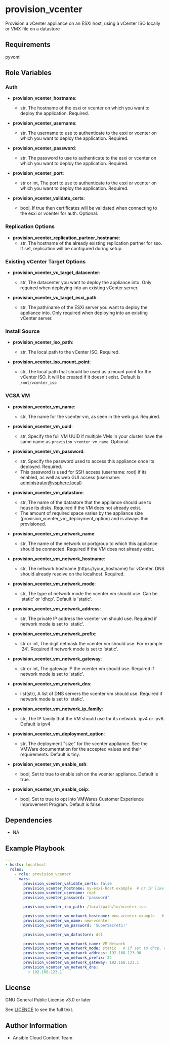 # provision_vcenter

Provision a vCenter appliance on an ESXi host, using a vCenter ISO locally or VMX file on a datastore

## Requirements

pyvomi

## Role Variables

### Auth
- **provision_vcenter_hostname**:
  - str, The hostname of the esxi or vcenter on which you want to deploy the application. Required.

- **provision_vcenter_username**:
  - str, The username to use to authenticate to the esxi or vcenter on which you want to deploy the application. Required.

- **provision_vcenter_password**:
  - str, The password to use to authenticate to the esxi or vcenter on which you want to deploy the application. Required.

- **provision_vcenter_port**:
  - str or int, The port to use to authenticate to the esxi or vcenter on which you want to deploy the application. Required.

- **provision_vcenter_validate_certs**:
  - bool, If true then certificates will be validated when connecting to the esxi or vcenter for auth. Optional.

### Replication Options

- **provision_vcenter_replication_partner_hostname**:
  - str, The hostname of the already existing replication partner for sso. If set, replication will be configured during setup

### Existing vCenter Target Options

- **provision_vcenter_vc_target_datacenter**:
  - str, The datacenter you want to deploy the appliance into. Only required when deploying into an existing vCenter server.

- **provision_vcenter_vc_target_esxi_path**:
  - str, The path/name of the ESXi server you want to deploy the appliance into. Only required when deploying into an existing vCenter server.

### Install Source
- **provision_vcenter_iso_path**:
  - str, The local path to the vCenter ISO. Required.

- **provision_vcenter_iso_mount_point**:
  - str, The local path that should be used as a mount point for the vCenter ISO. It will be created if it doesn't exist. Default is `/mnt/vcenter_iso`

### VCSA VM
- **provision_vcenter_vm_name**:
  - str, The name for the vcenter vm, as seen in the web gui. Required.

- **provision_vcenter_vm_uuid**:
  - str, Specify the full VM UUID if multiple VMs in your cluster have the same name as `provision_vcenter_vm_name`. Optional.

- **provision_vcenter_vm_password**:
  - str, Specify the password used to access this appliance once its deployed. Required.
  - This password is used for SSH access (username: root) if its enabled, as well as web GUI access (username: administrator@vsphere.local)

- **provision_vcenter_vm_datastore**:
  - str, The name of the datastore that the appliance should use to house its disks. Required if the VM does not already exist.
  - The amount of required space varies by the appliance size (provision_vcenter_vm_deployment_option) and is always thin provisioned.

- **provision_vcenter_vm_network_name**:
  - str, The name of the network or portgroup to which this appliance should be connected. Required if the VM does not already exist.

- **provision_vcenter_vm_network_hostname**:
  - str, The network hostname (https://your_hostname) for vCenter. DNS should already resolve on the localhost. Required.

- **provision_vcenter_vm_network_mode**:
  - str, The type of network mode the vcenter vm should use. Can be 'static' or 'dhcp'. Default is 'static'.

- **provision_vcenter_vm_network_address**:
  - str, The private IP address the vcenter vm should use. Required if network mode is set to 'static'.

- **provision_vcenter_vm_network_prefix**:
  - str or int, The digit netmask the vcenter vm should use. For example '24'.  Required if network mode is set to 'static'.

- **provision_vcenter_vm_network_gateway**:
  - str or int, The gateway IP the vcenter vm should use. Required if network mode is set to 'static'.

- **provision_vcenter_vm_network_dns**:
  - list(str), A list of DNS servers the vcenter vm should use. Required if network mode is set to 'static'.

- **provision_vcenter_vm_network_ip_family**:
  - str, The IP family that the VM should use for its network. ipv4 or ipv6. Default is ipv4

- **provision_vcenter_vm_deployment_option**:
  - str, The deployment "size" for the vcenter appliance. See the VMWare documentation for the accepted values and their requirements. Default is tiny.

- **provision_vcenter_vm_enable_ssh**:
  - bool, Set to true to enable ssh on the vcenter appliance. Default is true.

- **provision_vcenter_vm_enable_ceip**:
  - bool, Set to true to opt into VMWares Customer Experience Improvement Program. Default is false.

## Dependencies

- NA

## Example Playbook
```yaml
---
- hosts: localhost
  roles:
    - role: provision_vcenter
      vars:
        provision_vcenter_validate_certs: false
        provision_vcenter_hostname: my-esxi-host.example  # or IP like 192.168.123.5
        provision_vcenter_username: root
        provision_vcenter_password: 'password'

        provision_vcenter_iso_path: /local/path/to/vcenter.iso

        provision_vcenter_vm_network_hostname: new-vcenter.example   # DNS must resolve on localhost
        provision_vcenter_vm_name: new-vcenter
        provision_vcenter_vm_password: 'SuperSecret1!'

        provision_vcenter_vm_datastore: ds1

        provision_vcenter_vm_network_name: VM Network
        provision_vcenter_vm_network_mode: static   # if set to dhcp, exclude the following variables
        provision_vcenter_vm_network_address: 192.168.123.90
        provision_vcenter_vm_network_prefix: 24
        provision_vcenter_vm_network_gateway: 192.168.123.1
        provision_vcenter_vm_network_dns:
          - 192.168.123.1
```

License
-------

GNU General Public License v3.0 or later

See [LICENCE](https://github.com/ansible-collections/cloud.aws_troubleshooting/blob/main/LICENSE) to see the full text.

Author Information
------------------

- Ansible Cloud Content Team
